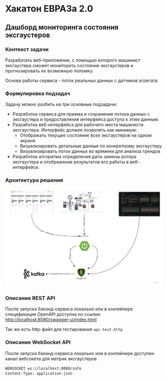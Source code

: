 # Хакатон ЕВРАЗа 2.0

## Дашборд мониторинга состояния эксгаустеров

### Контекст задачи

Разработать веб-приложение, с помощью которого машинист эксгаустера сможет мониторить состояние эксгаустеров и прогнозировать их возможную поломку.

Основа работы сервиса - поток реальных данных с датчиков агрегата

### Формулировка подзадач

Задачу можно разбить на три основные подзадачи:

- Разработка сервиса для приема и сохранения потока данных с эксгаустера и предоставления интерфейса доступа к этим данным.
- Разработка веб-интерфейса для рабочего места машиниста эксгаустера. Интерфейс должен позволять как минимум:
    - Отображать текущее состояние всех эксгаустеров на одном экране
    - Визуализировать детальные данные по конкретному эксгаустеру
    - Визуализировать поток данных во времени для анализа трендов
- Разработка алгоритма определения даты замены ротора эксгаустера и отображение результатов его работы в веб-интерфейсе.

### Архитектура решения

![img](schema.jpg)

### Описание REST API

После запуска бэкэнд-сервиса локально или в контейнере спецификация OpenAPI доступна по ссылке: [http://localhost:8080/swagger-ui/index.html](http://localhost:8080/swagger-ui/index.html)

Так же есть http-файл для тестирования ```api-test.http```


### Описание WebSocket API
После запуска бэкэнд-сервиса локально или в контейнере доступен канал вебсокета для метрик эксгаустеров

```http request
WEBSOCKET ws://localhost:8080/info
Content-Type: application-json
```